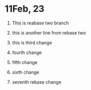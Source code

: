 # 11Feb, 23

1. This is reabase two branch

2. this is another line from rebase two
3. this is third change
4. fourth change
5. fifth change
6. sixth change
7. seventh rebase change
